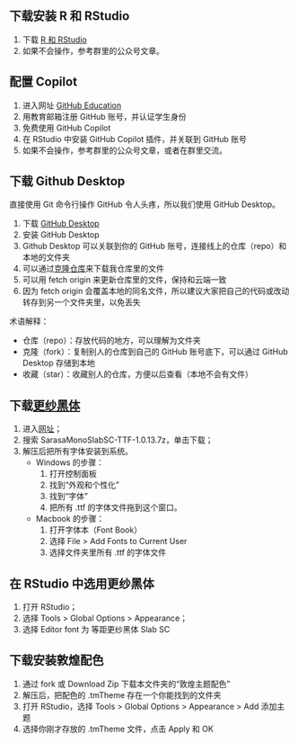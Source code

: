 ## 下载安装 R 和 RStudio

1. 下载 [R 和 RStudio](https://posit.co/download/rstudio-desktop/)
2. 如果不会操作，参考群里的公众号文章。

## 配置 Copilot

1. 进入网址 [GitHub Education](https://education.github.com/pack)
2. 用教育邮箱注册 GitHub 账号，并认证学生身份
3. 免费使用 GitHub Copilot
4. 在 RStudio 中安装 GitHub Copilot 插件，并关联到 GitHub 账号
5. 如果不会操作，参考群里的公众号文章，或者在群里交流。

## 下载 Github Desktop

直接使用 Git 命令行操作 GitHub 令人头疼，所以我们使用 GitHub Desktop。

1. 下载 [GitHub Desktop](https://desktop.github.com/)
2. 安装 GitHub Desktop
3. Github Desktop 可以关联到你的 GitHub 账号，连接线上的仓库（repo）和本地的文件夹
4. 可以通过[克隆仓库](https://docs.github.com/cn/desktop)来下载我仓库里的文件
5. 可以用 fetch origin 来更新仓库里的文件，保持和云端一致
6. 因为 fetch origin 会覆盖本地的同名文件，所以建议大家把自己的代码或改动转存到另一个文件夹里，以免丢失

术语解释：
- 仓库（repo）：存放代码的地方，可以理解为文件夹
- 克隆（fork）：复制别人的仓库到自己的 GitHub 账号底下，可以通过 GitHub Desktop 存储到本地
- 收藏（star）：收藏别人的仓库，方便以后查看（本地不会有文件）

## 下载[更纱黑体](https://mirror.nju.edu.cn/github-release/be5invis/Sarasa-Gothic/LatestRelease/)

1. 进入[网址](https://mirror.nju.edu.cn/github-release/be5invis/Sarasa-Gothic/LatestRelease/)；
2. 搜索 SarasaMonoSlabSC-TTF-1.0.13.7z，单击下载；
3. 解压后把所有字体安装到系统。
   - Windows 的步骤：
     1. 打开控制面板
     2. 找到“外观和个性化”
     3. 找到“字体”
     4. 把所有 .ttf 的字体文件拖到这个窗口。
   - Macbook 的步骤：
     1. 打开字体本（Font Book）
     2. 选择 File > Add Fonts to Current User
     3. 选择文件夹里所有 .ttf 的字体文件

## 在 RStudio 中选用更纱黑体

1. 打开 RStudio；
2. 选择 Tools > Global Options > Appearance；
3. 选择 Editor font 为 等距更纱黑体 Slab SC

## 下载安装敦煌配色

1. 通过 fork 或 Download Zip 下载本文件夹的“敦煌主题配色”
2. 解压后，把配色的 .tmTheme 存在一个你能找到的文件夹
3. 打开 RStudio，选择 Tools > Global Options > Appearance > Add 添加主题
4. 选择你刚才存放的 .tmTheme 文件，点击 Apply 和 OK